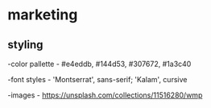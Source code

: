 # marketing

## styling

-color pallette - #e4eddb, #144d53, #307672, #1a3c40 

-font styles - 'Montserrat', sans-serif; 'Kalam', cursive

-images - https://unsplash.com/collections/11516280/wmp